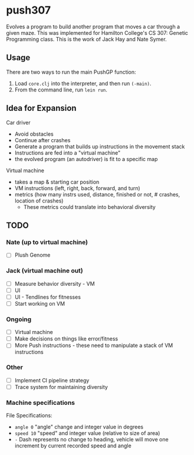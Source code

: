 # push307

Evolves a program to build another program that moves a car through a given maze. This was
implemented for Hamilton College's CS 307: Genetic Programming class. This is the work of Jack Hay and Nate Symer.

## Usage

There are two ways to run the main PushGP function:

1. Load `core.clj` into the interpreter, and then run `(-main)`.
2. From the command line, run `lein run`.

## Idea for Expansion

Car driver
  - Avoid obstacles
  - Continue after crashes
  - Generate a program that builds up instructions in the movement stack
  - Instructions are fed into a "virtual machine"
  - the evolved program (an autodriver) is fit to a specific map

Virtual machine
 - takes a map & starting car position
 - VM instructions (left, right, back, forward, and turn)
 - metrics (how many instrs used, distance, finished or not, # crashes, location of crashes)
   - These metrics could translate into behavioral diversity

## TODO

### Nate (up to virtual machine)

- [ ] Plush Genome

### Jack (virtual machine out)

- [ ] Measure behavior diversity - VM
- [ ] UI
- [ ] UI - Tendlines for fitnesses
- [ ] Start working on VM

### Ongoing

- [ ] Virtual machine
- [ ] Make decisions on things like error/fitness
- [ ] More Push instructions - these need to manipulate a stack of VM instructions

### Other

- [ ] Implement CI pipeline strategy
- [ ] Trace system for maintaining diversity

### Machine specifications

File Specifications:
- ```angle 0```  "angle" change and integer value in degrees
- ```speed 10``` "speed" and integer value (relative to size of area)
- ```-``` Dash represents no change to heading, vehicle will move one increment by current recorded speed and angle
